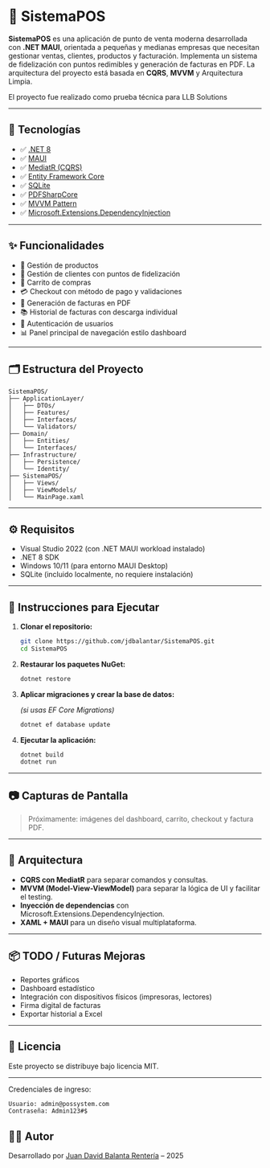 # 🧾 SistemaPOS

**SistemaPOS** es una aplicación de punto de venta moderna desarrollada con **.NET MAUI**, orientada a pequeñas y medianas empresas que necesitan gestionar ventas, clientes, productos y facturación. Implementa un sistema de fidelización con puntos redimibles y generación de facturas en PDF. La arquitectura del proyecto está basada en **CQRS**, **MVVM** y Arquitectura Limpia.

El proyecto fue realizado como prueba técnica para LLB Solutions

---

## 🧰 Tecnologías

- ✅ [.NET 8](https://dotnet.microsoft.com/)
- ✅ [MAUI](https://learn.microsoft.com/dotnet/maui/)
- ✅ [MediatR (CQRS)](https://github.com/jbogard/MediatR)
- ✅ [Entity Framework Core](https://learn.microsoft.com/ef/core/)
- ✅ [SQLite](https://www.sqlite.org/index.html)
- ✅ [PDFSharpCore](https://github.com/ststeiger/PdfSharpCore)
- ✅ [MVVM Pattern](https://learn.microsoft.com/dotnet/communitytoolkit/mvvm/)
- ✅ [Microsoft.Extensions.DependencyInjection](https://learn.microsoft.com/dotnet/core/extensions/dependency-injection)

---

## ✨ Funcionalidades

- 🧾 Gestión de productos
- 👥 Gestión de clientes con puntos de fidelización
- 🛒 Carrito de compras
- 💳 Checkout con método de pago y validaciones
- 📄 Generación de facturas en PDF
- 📚 Historial de facturas con descarga individual
- 🔐 Autenticación de usuarios
- 📊 Panel principal de navegación estilo dashboard

---

## 🗂️ Estructura del Proyecto

```
SistemaPOS/
├── ApplicationLayer/
│   ├── DTOs/
│   ├── Features/
│   ├── Interfaces/
│   └── Validators/
├── Domain/
│   ├── Entities/
│   └── Interfaces/
├── Infrastructure/
│   ├── Persistence/
│   └── Identity/
├── SistemaPOS/
│   ├── Views/
│   ├── ViewModels/
│   └── MainPage.xaml
```

---

## ⚙️ Requisitos

- Visual Studio 2022 (con .NET MAUI workload instalado)
- .NET 8 SDK
- Windows 10/11 (para entorno MAUI Desktop)
- SQLite (incluido localmente, no requiere instalación)

---

## 🚀 Instrucciones para Ejecutar

1. **Clonar el repositorio:**

   ```bash
   git clone https://github.com/jdbalantar/SistemaPOS.git
   cd SistemaPOS
   ```

2. **Restaurar los paquetes NuGet:**

   ```bash
   dotnet restore
   ```

3. **Aplicar migraciones y crear la base de datos:**

   *(si usas EF Core Migrations)*

   ```bash
   dotnet ef database update
   ```

4. **Ejecutar la aplicación:**

   ```bash
   dotnet build
   dotnet run
   ```

---

## 📷 Capturas de Pantalla

> Próximamente: imágenes del dashboard, carrito, checkout y factura PDF.

---

## 🧠 Arquitectura

- **CQRS con MediatR** para separar comandos y consultas.
- **MVVM (Model-View-ViewModel)** para separar la lógica de UI y facilitar el testing.
- **Inyección de dependencias** con Microsoft.Extensions.DependencyInjection.
- **XAML + MAUI** para un diseño visual multiplataforma.

---

## 📦 TODO / Futuras Mejoras

- Reportes gráficos
- Dashboard estadístico
- Integración con dispositivos físicos (impresoras, lectores)
- Firma digital de facturas
- Exportar historial a Excel

---

## 📄 Licencia

Este proyecto se distribuye bajo licencia MIT.

---

Credenciales de ingreso:
 ```bash
Usuario: admin@possystem.com
Contraseña: Admin123#$
 ```

## 👨‍💻 Autor

Desarrollado por [Juan David Balanta Rentería](https://github.com/jdbalantar) – 2025
